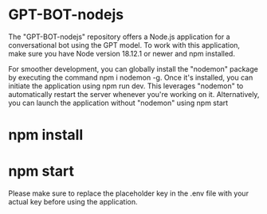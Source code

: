 # GPT-BOT-nodejs

The "GPT-BOT-nodejs" repository offers a Node.js application for a conversational bot using the GPT model. To work with this application, make sure you have Node version 18.12.1 or newer and npm installed.

For smoother development, you can globally install the "nodemon" package by executing the command npm i nodemon -g. Once it's installed, you can initiate the application using npm run dev. This leverages "nodemon" to automatically restart the server whenever you're working on it. Alternatively, you can launch the application without "nodemon" using npm start


# npm install
# npm start 

Please make sure to replace the placeholder key in the .env file with your actual key before using the application.

